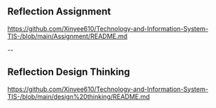 ## Reflection Assignment
https://github.com/Xinyee610/Technology-and-Information-System-TIS-/blob/main/Assignment/README.md

--
## Reflection Design Thinking
https://github.com/Xinyee610/Technology-and-Information-System-TIS-/blob/main/design%20thinking/README.md
